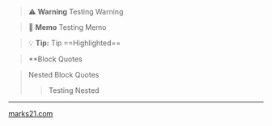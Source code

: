 
> :warning: **Warning** Testing Warning

> :memo: **Memo** Testing Memo

> :bulb: **Tip:** Tip ==Highlighted==



> **Block Quotes

> Nested Block Quotes
>>Testing Nested


***


[marks21.com](https://marks21.com)

